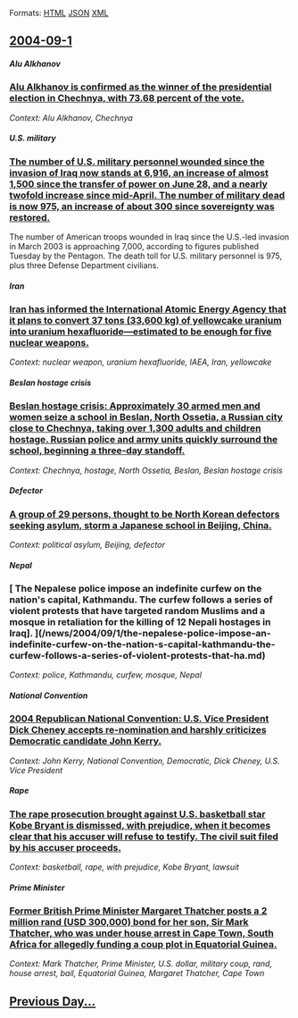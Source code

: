 
Formats: [HTML](2004/09/1/index.html)  [JSON](2004/09/1/index.json)  [XML](2004/09/1/index.xml)  

## [2004-09-1](/news/2004/09/1/index.md)

##### Alu Alkhanov
### [ Alu Alkhanov is confirmed as the winner of the presidential election in Chechnya, with 73.68 percent of the vote. ](/news/2004/09/1/alu-alkhanov-is-confirmed-as-the-winner-of-the-presidential-election-in-chechnya-with-73-68-percent-of-the-vote.md)
_Context: Alu Alkhanov, Chechnya_

##### U.S. military
### [ The number of U.S. military personnel wounded since the invasion of Iraq now stands at 6,916, an increase of almost 1,500 since the transfer of power on June 28, and a nearly twofold increase since mid-April. The number of military dead is now 975, an increase of about 300 since sovereignty was restored. ](/news/2004/09/1/the-number-of-u-s-military-personnel-wounded-since-the-invasion-of-iraq-now-stands-at-6-916-an-increase-of-almost-1-500-since-the-transfe.md)
The number of American troops wounded in Iraq since the U.S.-led invasion in March 2003 is approaching 7,000, according to figures published Tuesday by the Pentagon. The death toll for U.S. military personnel is 975, plus three Defense Department civilians.

##### Iran
### [ Iran has informed the International Atomic Energy Agency that it plans to convert 37 tons (33,600 kg) of yellowcake uranium into uranium hexafluoride&mdash;estimated to be enough for five nuclear weapons. ](/news/2004/09/1/iran-has-informed-the-international-atomic-energy-agency-that-it-plans-to-convert-37-tons-33-600-kg-of-yellowcake-uranium-into-uranium-he.md)
_Context: nuclear weapon, uranium hexafluoride, IAEA, Iran, yellowcake_

##### Beslan hostage crisis
### [ Beslan hostage crisis: Approximately 30 armed men and women seize a school in Beslan, North Ossetia, a Russian city close to Chechnya, taking over 1,300 adults and children hostage. Russian police and army units quickly surround the school, beginning a three-day standoff. ](/news/2004/09/1/beslan-hostage-crisis-approximately-30-armed-men-and-women-seize-a-school-in-beslan-north-ossetia-a-russian-city-close-to-chechnya-taki.md)
_Context: Chechnya, hostage, North Ossetia, Beslan, Beslan hostage crisis_

##### Defector
### [ A group of 29 persons, thought to be North Korean defectors seeking asylum, storm a Japanese school in Beijing, China. ](/news/2004/09/1/a-group-of-29-persons-thought-to-be-north-korean-defectors-seeking-asylum-storm-a-japanese-school-in-beijing-china.md)
_Context: political asylum, Beijing, defector_

##### Nepal
### [ The Nepalese police impose an indefinite curfew on the nation's capital, Kathmandu. The curfew follows a series of violent protests that have targeted random Muslims and a mosque in retaliation for the killing of 12 Nepali hostages in Iraq]. ](/news/2004/09/1/the-nepalese-police-impose-an-indefinite-curfew-on-the-nation-s-capital-kathmandu-the-curfew-follows-a-series-of-violent-protests-that-ha.md)
_Context: police, Kathmandu, curfew, mosque, Nepal_

##### National Convention
### [ 2004 Republican National Convention: U.S. Vice President Dick Cheney accepts re-nomination and harshly criticizes Democratic candidate John Kerry. ](/news/2004/09/1/2004-republican-national-convention-u-s-vice-president-dick-cheney-accepts-re-nomination-and-harshly-criticizes-democratic-candidate-john.md)
_Context: John Kerry, National Convention, Democratic, Dick Cheney, U.S. Vice President_

##### Rape
### [ The rape prosecution brought against U.S. basketball star Kobe Bryant is dismissed, with prejudice, when it becomes clear that his accuser will refuse to testify. The civil suit filed by his accuser proceeds. ](/news/2004/09/1/the-rape-prosecution-brought-against-u-s-basketball-star-kobe-bryant-is-dismissed-with-prejudice-when-it-becomes-clear-that-his-accuser.md)
_Context: basketball, rape, with prejudice, Kobe Bryant, lawsuit_

##### Prime Minister
### [ Former British Prime Minister Margaret Thatcher posts a 2 million rand (USD 300,000) bond for her son, Sir Mark Thatcher, who was under house arrest in Cape Town, South Africa for allegedly funding a coup plot in Equatorial Guinea. ](/news/2004/09/1/former-british-prime-minister-margaret-thatcher-posts-a-2-million-rand-usd-300-000-bond-for-her-son-sir-mark-thatcher-who-was-under-hou.md)
_Context: Mark Thatcher, Prime Minister, U.S. dollar, military coup, rand, house arrest, bail, Equatorial Guinea, Margaret Thatcher, Cape Town_

## [Previous Day...](/news/2004/08/31/index.md)

